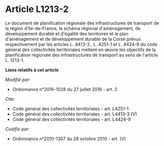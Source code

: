 # Article L1213-2

Le document de planification régionale des infrastructures de transport de la région d'Ile-de-France, le schéma régional
d'aménagement, de développement durable et d'égalité des territoires et le plan d'aménagement et de développement durable de
la Corse prévus respectivement par les articles 
L. 4413-3
, 
L. 4251-1
et 
L. 4424-9
du code général des collectivités territoriales mettent en œuvre les objectifs de la planification régionale des
infrastructures de transport au sens de l'article L. 1213-1.

**Liens relatifs à cet article**

_Modifié par_:

  - Ordonnance n°2016-1028 du 27 juillet 2016 - art. 2

_Cite_:

  - Code général des collectivités territoriales - art. L4251-1
  - Code général des collectivités territoriales - art. L4413-3 (V)
  - Code général des collectivités territoriales - art. L4424-9

_Codifié par_:

  - Ordonnance n°2010-1307 du 28 octobre 2010 - art. (V)
